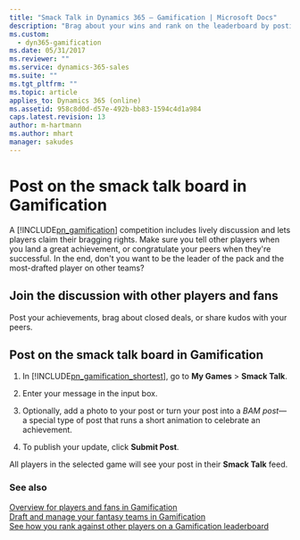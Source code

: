 ```yaml
---
title: "Smack Talk in Dynamics 365 – Gamification | Microsoft Docs"
description: "Brag about your wins and rank on the leaderboard by posting on the smack talk board."
ms.custom:
  - dyn365-gamification
ms.date: 05/31/2017
ms.reviewer: ""
ms.service: dynamics-365-sales
ms.suite: ""
ms.tgt_pltfrm: ""
ms.topic: article
applies_to: Dynamics 365 (online)
ms.assetid: 958c8d0d-d57e-492b-bb83-1594c4d1a984
caps.latest.revision: 13
author: m-hartmann
ms.author: mhart
manager: sakudes
---
```

# Post on the smack talk board in Gamification

A [!INCLUDE[pn_gamification](../includes/pn-gamification.md)] competition includes lively discussion and lets players claim their bragging rights. Make sure you tell other players when you land a great achievement, or congratulate your peers when they're successful. In the end, don't you want to be the leader of the pack and the most-drafted player on other teams?  
  
## Join the discussion with other players and fans  
 Post your achievements, brag about closed deals, or share kudos with your peers.
  
## Post on the smack talk board in Gamification  
  
1.  In [!INCLUDE[pn_gamification_shortest](../includes/pn-gamification-shortest.md)], go to **My Games** > **Smack Talk**.  
  
2.  Enter your message in the input box.  
  
3.  Optionally, add a photo to your post or turn your post into a *BAM post*—a special type of post that runs a short animation to celebrate an achievement.  
  
4.  To publish your update, click **Submit Post**.  
  
 All players in the selected game will see your post in their **Smack Talk** feed.  
  
### See also

 [Overview for players and fans in Gamification](for-players-fans.md)  
 [Draft and manage your fantasy teams in Gamification](manage-fantasy-team.md)  
 [See how you rank against other players on a Gamification leaderboard](view-leaderboard.md)
